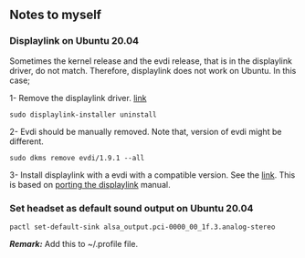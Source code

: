 ## Notes to myself

### Displaylink on Ubuntu 20.04
Sometimes the kernel release and the evdi release, that is in the displaylink driver, do not match. Therefore, displaylink does not work on Ubuntu. In this case;  

1- Remove the displaylink driver. [link](https://support.displaylink.com/knowledgebase/articles/683699-how-to-uninstall-displaylink-ubuntu-software)
```
sudo displaylink-installer uninstall
```

2- Evdi should be manually removed. Note that, version of evdi might be different.
```
sudo dkms remove evdi/1.9.1 --all 
```

3- Install displaylink with a evdi with a compatible version. See the [link](https://www.displaylink.org/forum/showpost.php?p=92453&postcount=3). This is based on [porting the displaylink](https://support.displaylink.com/knowledgebase/articles/679060-porting-the-displaylink-ubuntu-driver-to-other-lin) manual.

### Set headset as default sound output on Ubuntu 20.04
```
pactl set-default-sink alsa_output.pci-0000_00_1f.3.analog-stereo
```
***Remark:*** Add this to ~/.profile file.

